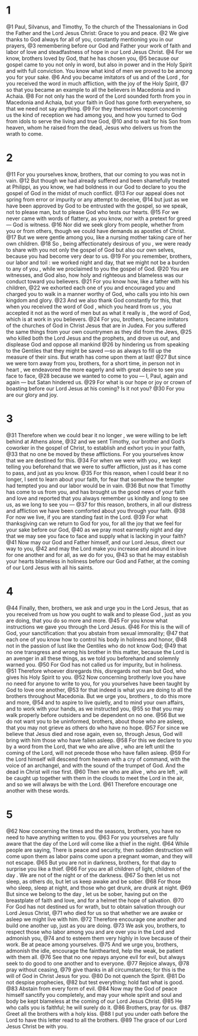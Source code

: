 # 1
@1 Paul, Silvanus, and Timothy, To the church of the Thessalonians in God the Father and the Lord Jesus Christ: Grace to you and peace.
@2 We give thanks to God always for all of you, constantly mentioning you in our prayers,
@3 remembering before our God and Father your work of faith and labor of love and steadfastness of hope in our Lord Jesus Christ.
@4 For we know, brothers loved by God, that he has chosen you,
@5 because our gospel came to you not only in word, but also in power and in the Holy Spirit and with full conviction. You know what kind of men we proved to be among you for your sake.
@6 And you became imitators of us and of the Lord , for you received the word in much affliction, with the joy of the Holy Spirit,
@7 so that you became an example to all the believers in Macedonia and in Achaia.
@8 For not only has the word of the Lord sounded forth from you in Macedonia and Achaia, but your faith in God has gone forth everywhere, so that we need not say anything.
@9 For they themselves report concerning us the kind of reception we had among you, and how you turned to God from idols to serve the living and true God,
@10 and to wait for his Son from heaven, whom he raised from the dead, Jesus who delivers us from the wrath to come.

# 2
@11 For you yourselves know, brothers, that our coming to you was not in vain.
@12 But though we had already suffered and been shamefully treated at Philippi, as you know, we had boldness in our God to declare to you the gospel of God in the midst of much conflict.
@13 For our appeal does not spring from error or impurity or any attempt to deceive,
@14 but just as we have been approved by God to be entrusted with the gospel, so we speak, not to please man, but to please God who tests our hearts.
@15 For we never came with words of flattery, as you know, nor with a pretext for greed — God is witness.
@16 Nor did we seek glory from people, whether from you or from others, though we could have demands as apostles of Christ.
@17 But we were gentle among you, like a nursing mother taking care of her own children.
@18 So , being affectionately desirous of you , we were ready to share with you not only the gospel of God but also our own selves, because you had become very dear to us.
@19 For you remember, brothers, our labor and toil : we worked night and day, that we might not be a burden to any of you , while we proclaimed to you the gospel of God.
@20 You are witnesses, and God also, how holy and righteous and blameless was our conduct toward you believers.
@21 For you know how, like a father with his children,
@22 we exhorted each one of you and encouraged you and charged you to walk in a manner worthy of God, who calls you into his own kingdom and glory.
@23 And we also thank God constantly for this, that when you received the word of God , which you heard from us , you accepted it not as the word of men but as what it really is , the word of God, which is at work in you believers.
@24 For you, brothers, became imitators of the churches of God in Christ Jesus that are in Judea. For you suffered the same things from your own countrymen as they did from the Jews,
@25 who killed both the Lord Jesus and the prophets, and drove us out, and displease God and oppose all mankind
@26 by hindering us from speaking to the Gentiles that they might be saved —so as always to fill up the measure of their sins. But wrath has come upon them at last!
@27 But since we were torn away from you, brothers, for a short time, in person not in heart , we endeavored the more eagerly and with great desire to see you face to face,
@28 because we wanted to come to you — I, Paul, again and again — but Satan hindered us.
@29 For what is our hope or joy or crown of boasting before our Lord Jesus at his coming? Is it not you?
@30 For you are our glory and joy.

# 3
@31 Therefore when we could bear it no longer , we were willing to be left behind at Athens alone,
@32 and we sent Timothy, our brother and God’s coworker in the gospel of Christ, to establish and exhort you in your faith,
@33 that no one be moved by these afflictions. For you yourselves know that we are destined for this.
@34 For when we were with you , we kept telling you beforehand that we were to suffer affliction, just as it has come to pass, and just as you know.
@35 For this reason, when I could bear it no longer, I sent to learn about your faith, for fear that somehow the tempter had tempted you and our labor would be in vain.
@36 But now that Timothy has come to us from you, and has brought us the good news of your faith and love and reported that you always remember us kindly and long to see us, as we long to see you —
@37 for this reason, brothers, in all our distress and affliction we have been comforted about you through your faith.
@38 For now we live, if you are standing fast in the Lord.
@39 For what thanksgiving can we return to God for you, for all the joy that we feel for your sake before our God,
@40 as we pray most earnestly night and day that we may see you face to face and supply what is lacking in your faith?
@41 Now may our God and Father himself, and our Lord Jesus, direct our way to you,
@42 and may the Lord make you increase and abound in love for one another and for all, as we do for you,
@43 so that he may establish your hearts blameless in holiness before our God and Father, at the coming of our Lord Jesus with all his saints.

# 4
@44 Finally, then, brothers, we ask and urge you in the Lord Jesus, that as you received from us how you ought to walk and to please God , just as you are doing, that you do so more and more.
@45 For you know what instructions we gave you through the Lord Jesus.
@46 For this is the will of God, your sanctification: that you abstain from sexual immorality;
@47 that each one of you know how to control his body in holiness and honor,
@48 not in the passion of lust like the Gentiles who do not know God;
@49 that no one transgress and wrong his brother in this matter, because the Lord is an avenger in all these things, as we told you beforehand and solemnly warned you.
@50 For God has not called us for impurity, but in holiness.
@51 Therefore whoever disregards this, disregards not man but God, who gives his Holy Spirit to you.
@52 Now concerning brotherly love you have no need for anyone to write to you, for you yourselves have been taught by God to love one another,
@53 for that indeed is what you are doing to all the brothers throughout Macedonia. But we urge you, brothers , to do this more and more,
@54 and to aspire to live quietly, and to mind your own affairs, and to work with your hands, as we instructed you,
@55 so that you may walk properly before outsiders and be dependent on no one.
@56 But we do not want you to be uninformed, brothers, about those who are asleep, that you may not grieve as others do who have no hope.
@57 For since we believe that Jesus died and rose again, even so, through Jesus, God will bring with him those who have fallen asleep.
@58 For this we declare to you by a word from the Lord, that we who are alive , who are left until the coming of the Lord, will not precede those who have fallen asleep.
@59 For the Lord himself will descend from heaven with a cry of command, with the voice of an archangel, and with the sound of the trumpet of God. And the dead in Christ will rise first.
@60 Then we who are alive , who are left , will be caught up together with them in the clouds to meet the Lord in the air, and so we will always be with the Lord.
@61 Therefore encourage one another with these words.

# 5
@62 Now concerning the times and the seasons, brothers, you have no need to have anything written to you.
@63 For you yourselves are fully aware that the day of the Lord will come like a thief in the night.
@64 While people are saying, There is peace and security, then sudden destruction will come upon them as labor pains come upon a pregnant woman, and they will not escape.
@65 But you are not in darkness, brothers, for that day to surprise you like a thief.
@66 For you are all children of light, children of the day . We are not of the night or of the darkness.
@67 So then let us not sleep, as others do, but let us keep awake and be sober.
@68 For those who sleep, sleep at night, and those who get drunk, are drunk at night.
@69 But since we belong to the day , let us be sober, having put on the breastplate of faith and love, and for a helmet the hope of salvation.
@70 For God has not destined us for wrath, but to obtain salvation through our Lord Jesus Christ,
@71 who died for us so that whether we are awake or asleep we might live with him.
@72 Therefore encourage one another and build one another up, just as you are doing.
@73 We ask you, brothers, to respect those who labor among you and are over you in the Lord and admonish you,
@74 and to esteem them very highly in love because of their work. Be at peace among yourselves.
@75 And we urge you, brothers, admonish the idle, encourage the fainthearted, help the weak, be patient with them all.
@76 See that no one repays anyone evil for evil, but always seek to do good to one another and to everyone.
@77 Rejoice always,
@78 pray without ceasing,
@79 give thanks in all circumstances; for this is the will of God in Christ Jesus for you.
@80 Do not quench the Spirit.
@81 Do not despise prophecies,
@82 but test everything; hold fast what is good.
@83 Abstain from every form of evil.
@84 Now may the God of peace himself sanctify you completely, and may your whole spirit and soul and body be kept blameless at the coming of our Lord Jesus Christ.
@85 He who calls you is faithful; he will surely do it.
@86 Brothers, pray for us.
@87 Greet all the brothers with a holy kiss.
@88 I put you under oath before the Lord to have this letter read to all the brothers.
@89 The grace of our Lord Jesus Christ be with you.

